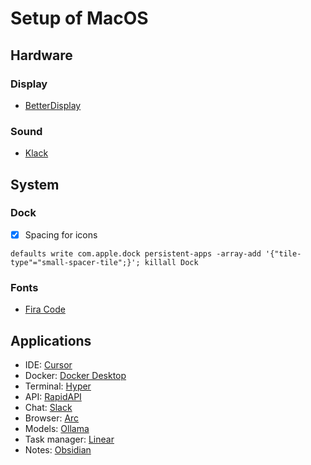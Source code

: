# Setup of MacOS

## Hardware

### Display

- [BetterDisplay](https://www.betterdisplay.app/)

### Sound

- [Klack](https://www.reggi.co.kr/klack/)

## System

### Dock

- [x] Spacing for icons

```shell
defaults write com.apple.dock persistent-apps -array-add '{"tile-type"="small-spacer-tile";}'; killall Dock
```

### Fonts

- [Fira Code](https://github.com/tonsky/FiraCode/releases)

## Applications

- IDE: [Cursor](https://www.cursor.com/)
- Docker: [Docker Desktop](https://www.docker.com/products/docker-desktop/)
- Terminal: [Hyper](https://hyper.is/)
- API: [RapidAPI](https://rapidapi.com/)
- Chat: [Slack](https://slack.com/)
- Browser: [Arc](https://www.macenhance.com/arc)
- Models: [Ollama](https://ollama.com/)
- Task manager: [Linear](https://linear.app/)
- Notes: [Obsidian](https://obsidian.md/)